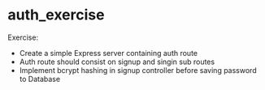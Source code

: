 # auth_exercise

Exercise:

- Create a simple Express server containing auth route
- Auth route should consist on signup and singin sub routes
- Implement bcrypt hashing in signup controller before saving password to Database
